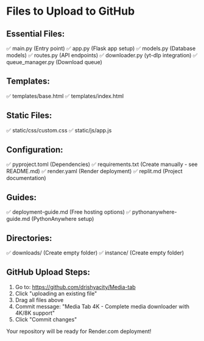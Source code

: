# Files to Upload to GitHub

## Essential Files:
✅ main.py (Entry point)
✅ app.py (Flask app setup)
✅ models.py (Database models)
✅ routes.py (API endpoints)
✅ downloader.py (yt-dlp integration)
✅ queue_manager.py (Download queue)

## Templates:
✅ templates/base.html
✅ templates/index.html

## Static Files:
✅ static/css/custom.css
✅ static/js/app.js

## Configuration:
✅ pyproject.toml (Dependencies)
✅ requirements.txt (Create manually - see README.md)
✅ render.yaml (Render deployment)
✅ replit.md (Project documentation)

## Guides:
✅ deployment-guide.md (Free hosting options)
✅ pythonanywhere-guide.md (PythonAnywhere setup)

## Directories:
✅ downloads/ (Create empty folder)
✅ instance/ (Create empty folder)

## GitHub Upload Steps:
1. Go to: https://github.com/drishyacity/Media-tab
2. Click "uploading an existing file"
3. Drag all files above
4. Commit message: "Media Tab 4K - Complete media downloader with 4K/8K support"
5. Click "Commit changes"

Your repository will be ready for Render.com deployment!